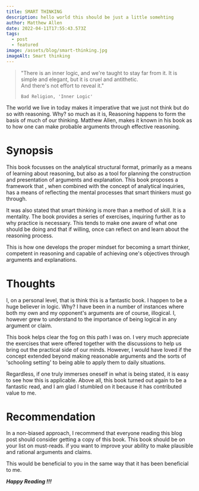 ```yaml
---
title: SMART THINKING
description: hello world this should be just a little somehting
author: Matthew Allen
date: 2022-04-11T17:55:43.573Z
tags:
  - post
  - featured
image: /assets/blog/smart-thinking.jpg
imageAlt: Smart thinking
---
```

> "There is an inner logic, and we're taught to stay far from it. It is simple and elegant, but it is cruel and antithetic. \
> And there's not effort to reveal it." 
>
>     Bad Religion, 'Inner Logic'

The world we live in today makes it imperative that we just not think but do so with reasoning. Why? so much as it is, Reasoning happens to form the basis of much of our thinking. Matthew Allen, makes it known in his book as to how one can make probable arguments through effective reasoning.

# Synopsis

This book focusses on the analytical structural format, primarily as a means of learning about reasoning, but also as a tool for planning the construction and presentation of arguments and explanation. This book proposes a framework that , when combined with the concept of analytical inquiries, has a means of reflecting the mental processes that smart thinkers must go through.

It was also stated that smart thinking is more than a method of skill. It is a mentality. The book provides a series of exercises, inquiring further as to why practice is necessary. This tends to make one aware of what one should be doing and that if willing, once can reflect on and learn about the reasoning process.

This is how one develops the proper mindset for becoming a smart thinker, competent in reasoning and capable of achieving one's objectives through arguments and explanations.

# Thoughts

I, on a personal level, that is think this is a fantastic book. I happen to be a huge believer in logic. Why? I have been in a number of instances where both my own and my opponent's  arguments are of course, illogical. I, however grew to understand to the importance of being logical in any argument or claim. 

This book helps clear the fog on this path I was on. I very much appreciate the exercises that were offered together with the discussions to help us bring out the practical side of our minds. However, I would have loved if the concept extended beyond making reasonable arguments and the sorts of 'schooling setting' to being able to apply them to daily situations.

Regardless, if one truly immerses oneself in what is being stated, it is easy to see how this is applicable. Above all, this book turned out again to be a fantastic read, and I am glad I stumbled on it because it has contributed value to me.

# Recommendation

In a non-biased approach, I recommend that everyone reading this blog post should consider getting a copy of this book. This book should be on your list on must-reads. if you want to improve your ability to make plausible and rational arguments and claims. 

This would be beneficial to you in the same way that it has been beneficial to me.

***Happy Reading !!!***